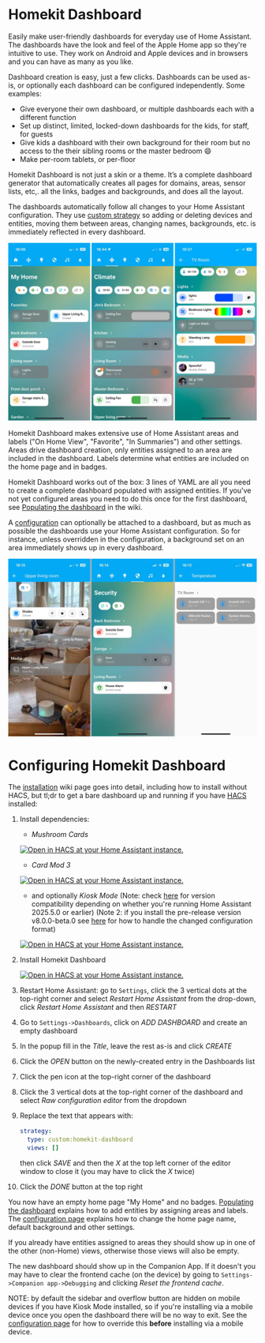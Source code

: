 # Homekit Dashboard

Easily make user-friendly dashboards for everyday use of Home Assistant.
The dashboards have the look and feel of the Apple Home app so they're intuitive to use.
They work on Android and Apple devices and in browsers and you can have as many as you like.

Dashboard creation is easy, just a few clicks.
Dashboards can be used as-is, or optionally each dashboard can be configured independently.
Some examples:
* Give everyone their own dashboard, or multiple dashboards each with a different function
* Set up distinct, limited, locked-down dashboards for the kids, for staff, for guests
* Give kids a dashboard with their own background for their room but no access to the their sibling rooms or the master bedroom :smile:
* Make per-room tablets, or per-floor

Homekit Dashboard is not just a skin or a theme.
It’s a complete dashboard generator that automatically creates all pages for domains, areas, sensor lists, etc,. all the links, badges and backgrounds, and does all the layout.

The dashboards automatically follow all changes to your Home Assistant configuration.
They use [custom strategy](https://developers.home-assistant.io/docs/frontend/custom-ui/custom-strategy/)
so adding or deleting devices and entities, moving them between areas, changing names, backgrounds, etc. is immediately reflected in every dashboard.

![combi view](docs/combi.jpg)

Homekit Dashboard makes extensive use of Home Assistant areas and labels ("On Home View", "Favorite", "In Summaries") and other settings.
Areas drive dashboard creation, only entities assigned to an area are included in the dashboard.
Labels determine what entities are included on the home page and in badges.

Homekit Dashboard works out of the box: 3 lines of YAML are all you need to create a complete dashboard populated with assigned entities.
If you've not yet configured areas you need to do this once for the first dashboard, see [Populating the dashboard][populateURL] in the wiki.

A [configuration][configurationUrl] can optionally be attached to a dashboard, but as much as possible the dashboards use your Home Assistant configuration.
So for instance, unless overridden in the configuration, a background set on an area immediately shows up in every dashboard.

![combi view 2](docs/combi2.jpg)

# Configuring Homekit Dashboard

The [installation][installationUrl] wiki page goes into detail, including how to install without HACS, but tl;dr to get a bare dashboard up and running if you have [HACS][hacsInstallUrl] installed:

1. Install dependencies:
    - _Mushroom Cards_

    [![Open in HACS at your Home Assistant instance.][hacsBadge]][mushroomCardsHacs]

    - _Card Mod 3_
  
    [![Open in HACS at your Home Assistant instance.][hacsBadge]][cardModHacs]

    - and optionally _Kiosk Mode_ (Note: check [here][kioskModeVersion] for version compatibility depending on whether you're running Home Assistant 2025.5.0 or earlier) (Note 2: if you install the pre-release version v8.0.0-beta.0 see [here][configureKioskNewUrl] for how to handle the changed configuration format)
  
    [![Open in HACS at your Home Assistant instance.][hacsBadge]][kioskModeHacs]

1. Install Homekit Dashboard

    [![Open in HACS at your Home Assistant instance.][hacsBadge]][homekitDashboardHacs]

1. Restart Home Assistant: go to `Settings`, click the 3 vertical dots at the top-right corner and select _Restart Home Assistant_ from the drop-down, click _Restart Home Assistant_ and then _RESTART_

1. Go to `Settings->Dashboards`, click on _ADD DASHBOARD_ and create an empty dashboard

1. In the popup fill in the _Title_, leave the rest as-is and click _CREATE_

1. Click the _OPEN_ button on the newly-created entry in the Dashboards list

1. Click the pen icon at the top-right corner of the dashboard

1. Click the 3 vertical dots at the top-right corner of the dashboard and select _Raw configuration editor_ from the dropdown

1. Replace the text that appears with:
   ```yaml
   strategy:
     type: custom:homekit-dashboard
     views: []
   ```
   
   then click _SAVE_ and then the _X_ at the top left corner of the editor window to close it (you may have to click the _X_ twice)

10. Click the _DONE_ button at the top right

You now have an empty home page "My Home" and no badges.
[Populating the dashboard][populateURL] explains how to add entities by assigning areas and labels.
The [configuration page][configurationUrl] explains how to change the home page name, default background and other settings.

If you already have entities assigned to areas they should show up in one of the other (non-Home) views, otherwise those views will also be empty.

The new dashboard should show up in the Companion App.
If it doesn't you may have to clear the frontend cache (on the device) by going to `Settings->Companion app->Debugging` and clicking _Reset the frontend cache_.

NOTE: by default the sidebar and overflow button are hidden on mobile devices if you have Kiosk Mode installed,
so if you're installing via a mobile device once you open the dashboard there will be no way to exit.
See the [configuration page][configureKioskUrl] for how to override this **before** installing via a mobile device.

[hacsBadge]: https://my.home-assistant.io/badges/hacs_repository.svg

[releaseBadge]: https://img.shields.io/github/v/tag/digilive/mushroom-strategy?filter=v2.3.2&label=Release

[sponsorBadge]: https://img.shields.io/badge/Sponsor_him-%E2%9D%A4-%23db61a2.svg?&logo=github&color=%23fe8e86

<!-- Repository References -->

[repositoryUrl]: https://github.com/hwhesselink/homekit-dashboard
[issuesUrl]: https://github.com/hwhesselink/homekit-dashboard/issues
[discussionsUrl]: https://github.com/hwhesselink/homekit-dashboard/discussions
[wikiUrl]: https://github.com/hwhesselink/homekit-dashboard/wiki
[installationUrl]: https://github.com/hwhesselink/homekit-dashboard/wiki/Installation
[populateURL]: https://github.com/hwhesselink/homekit-dashboard/wiki/Populating-the-dashboard
[configurationUrl]: https://github.com/hwhesselink/homekit-dashboard/wiki/Configuration
[configureKioskUrl]: https://github.com/hwhesselink/homekit-dashboard/wiki/Configuration#kiosk-mode
[configureKioskNewUrl]: https://github.com/hwhesselink/homekit-dashboard/wiki/Configuration#kiosk-mode-new-style-config
[homekitDashboardHacs]: https://my.home-assistant.io/redirect/hacs_repository/?owner=hwhesselink&repository=homekit-dashboard&category=plugin

[mushroomCards]: https://github.com/piitaya/lovelace-mushroom
[mushroomCardsHacs]: https://my.home-assistant.io/redirect/hacs_repository/?owner=piitaya&repository=lovelace-mushroom
[cardMod]: https://github.com/thomasloven/lovelace-card-mod
[cardModHacs]: https://my.home-assistant.io/redirect/hacs_repository/?owner=thomasloven&repository=lovelace-card-mod
[kioskMode]: https://github.com/NemesisRE/kiosk-mode
[kioskModeHacs]: https://my.home-assistant.io/redirect/hacs_repository/?owner=NemesisRE&repository=kiosk-mode
[kioskModeVersion]: https://github.com/NemesisRE/kiosk-mode#installation

<!-- Other References -->

[hacsUrl]: https://hacs.xyz
[hacsInstallUrl]: https://www.hacs.xyz/docs/use

[miniGraphUrl]: https://github.com/kalkih/mini-graph-card
